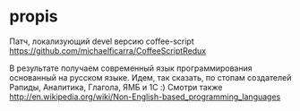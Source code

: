 propis
======

Патч, локализующий devel версию coffee-script
https://github.com/michaelficarra/CoffeeScriptRedux

В результате получаем современный язык программирования основанный на русском языке.
Идем, так сказать, по стопам создателей Рапиды, Аналитика, Глагола, ЯМБ и 1С :)
Смотри также http://en.wikipedia.org/wiki/Non-English-based_programming_languages